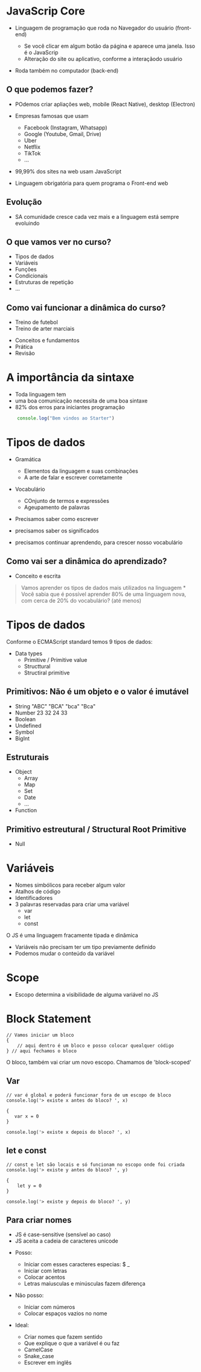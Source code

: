 # JavaScrip Core

* Linguagem de programação que roda no Navegador do usuário (front-end)
    * Se você clicar em algum botão da página e aparece uma janela. Isso é o
    JavaScrip
    * Alteração do site ou aplicativo, conforme a interaçãodo usuário

* Roda também no computador (back-end)

## O que podemos fazer?

* POdemos criar apliações web, mobile (React Native), desktop (Electron)
* Empresas famosas que usam
    * Facebook (Instagram, Whatsapp)
    * Google (Youtube, Gmail, Drive)
    * Uber
    * Netflix
    * TikTok
    * ...

* 99,99% dos sites na web usam JavaScript
* Linguagem obrigatória para quem programa o Front-end web
  
## Evolução

  * SA comunidade cresce cada vez mais e a linguagem está sempre evoluindo
  
## O que vamos ver no curso?

- Tipos de dados
- Variáveis
- Funções
- Condicionais
- Estruturas de repetição
- ...

## Como vai funcionar a dinâmica do curso?

- Treino de futebol
- Treino de arter marciais

* Conceitos e fundamentos
* Prática
* Revisão

# A importância da sintaxe

* Toda linguagem tem
* uma boa comunicação necessita de uma boa sintaxe
* 82% dos erros para iniciantes programação

```js
    console.log("Bem vindos ao Starter")
```
# Tipos de dados

* Gramática
    *  Elementos da linguagem e suas combinações
    *  A arte de falar e escrever corretamente
* Vocabulário 
    * COnjunto de termos e expressões
    * Ageupamento de palavras

* Precisamos saber como escrever
* precisamos saber os significados
* precisamos continuar aprendendo, para crescer nosso vocabulário

## Como vai ser a dinâmica do aprendizado?

* Conceito e escrita 

> Vamos aprender os tipos de dados mais utilizados na linguagem
    * Você sabia que é possível aprender 80% de uma linguagem nova, com cerca de 20% do vocabulário? (até menos)
  
  # Tipos de dados

  Conforme o ECMAScript standard temos 9 tipos de dados:

  * Data types
    * Primitive / Primitive value
    * Structtural
    * Structiral primitive

## Primitivos: Não é um objeto e o valor é imutável

* String   "ABC"  "BCA"  "bca" "Bca"
* Number   23  32  24 33
* Boolean  
* Undefined
* Symbol
* BigInt

## Estruturais

* Object 
  * Array
  * Map
  * Set
  * Date
  * ...
* Function

## Primitivo estreutural / Structural Root Primitive

* Null
  
# Variáveis 

* Nomes simbólicos para receber algum valor
* Atalhos de código
* Identificadores
* 3 palavras reservadas para criar uma variável
  * var
  * let
  * const

O JS é uma linguagem fracamente tipada e dinâmica
- Variáveis não precisam ter um tipo previamente 
  definido
- Podemos mudar o conteúdo da variável 

# Scope

* Escopo determina a visibilidade de alguma variável no JS

# Block Statement
```JS
// Vamos iniciar um bloco
{
    // aqui dentro é um bloco e posso colocar quealquer código
} // aqui fechamos o bloco
``` 

O bloco, também vai criar um novo escopo. Chamamos de 'block-scoped'

## Var 
```Js
// var é global e poderá funcionar fora de um escopo de bloco
console.log('> existe x antes do bloco? ', x)

{
   var x = 0 
}

console.log('> existe x depois do bloco? ', x)
```
## let e const
```Js
// const e let são locais e só funcionam no escopo onde foi criada
console.log('> existe y antes do bloco? ', y)

{
    let y = 0
}

console.log('> existe y depois do bloco? ', y)
```
## Para criar nomes 

* JS é case-sensitive (sensível ao caso)
* JS aceita a cadeia de caracteres unicode

- Posso:
    * Iniciar com esses caracteres especias: $ _
    * Iniciar com letras
    * Colocar acentos
    * Letras maíusculas e minúsculas fazem diferença

- Não posso:
    * Iniciar com números
    * Colocar espaços vazios no nome

- Ideal: 
    * Criar nomes que fazem sentido
    * Que explique o que a variável é ou faz
    * CamelCase
    * Snake_case
    * Escrever em inglês